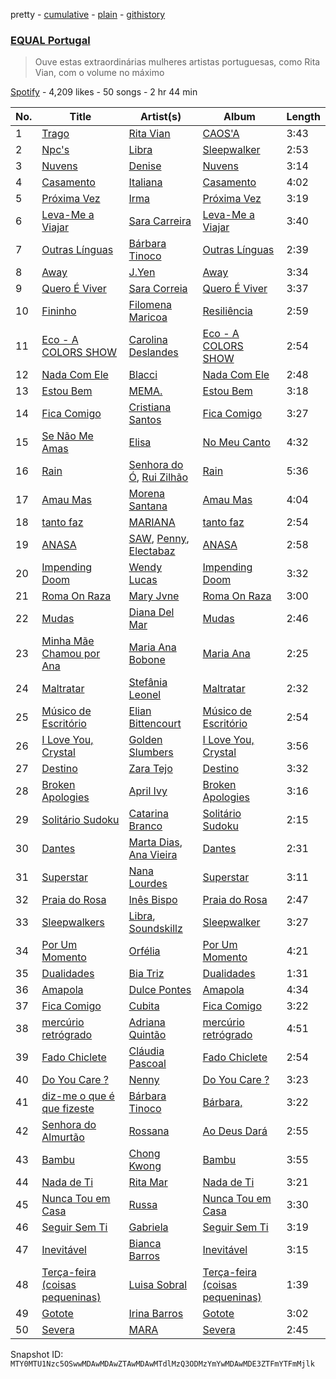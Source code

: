 pretty - [cumulative](/playlists/cumulative/37i9dQZF1DXa3XvSefBFmb.md) - [plain](/playlists/plain/37i9dQZF1DXa3XvSefBFmb) - [githistory](https://github.githistory.xyz/mackorone/spotify-playlist-archive/blob/main/playlists/plain/37i9dQZF1DXa3XvSefBFmb)

### [EQUAL Portugal](https://open.spotify.com/playlist/37i9dQZF1DXa3XvSefBFmb)

> Ouve estas extraordinárias mulheres artistas portuguesas, como Rita Vian, com o volume no máximo

[Spotify](https://open.spotify.com/user/spotify) - 4,209 likes - 50 songs - 2 hr 44 min

| No. | Title | Artist(s) | Album | Length |
|---|---|---|---|---|
| 1 | [Trago](https://open.spotify.com/track/6u6H8WHjoirugriJDMZGIG) | [Rita Vian](https://open.spotify.com/artist/2F6B2QaWX7cz72kKtY8LRD) | [CAOS'A](https://open.spotify.com/album/4vd3ussiCrKb6XO92DOsys) | 3:43 |
| 2 | [Npc's](https://open.spotify.com/track/4xOlVgKxl4DCbaiHucQqGz) | [Libra](https://open.spotify.com/artist/1MCtRg162ainyKGsX31QHm) | [Sleepwalker](https://open.spotify.com/album/2KiHDAn4I9NZUk4Du0lLMK) | 2:53 |
| 3 | [Nuvens](https://open.spotify.com/track/55f6Ao2n9nHpVhneCLR7Ti) | [Denise](https://open.spotify.com/artist/6t9iYij561aIw8DBdos1Wr) | [Nuvens](https://open.spotify.com/album/4WgYGeGbpcHEuhMHsx7vfr) | 3:14 |
| 4 | [Casamento](https://open.spotify.com/track/6GrV0i4cimeEP4XsS9p6wi) | [Italiana](https://open.spotify.com/artist/3TdYwGwLQbXDC9EMd9QZk3) | [Casamento](https://open.spotify.com/album/4ZMJ3b26edtLB0d8XsmSci) | 4:02 |
| 5 | [Próxima Vez](https://open.spotify.com/track/7xAvk49f0WgPhm7F4TYDFm) | [Irma](https://open.spotify.com/artist/06bkZI3iWhUmFYWNovMkCp) | [Próxima Vez](https://open.spotify.com/album/6j2UwbOVixPWQkvgdirs58) | 3:19 |
| 6 | [Leva\-Me a Viajar](https://open.spotify.com/track/5Zjb9BXxEUGvLHHhCxTHj7) | [Sara Carreira](https://open.spotify.com/artist/4ZWBY6qCj0UzSZoEjdBnBH) | [Leva\-Me a Viajar](https://open.spotify.com/album/0XQdOLyu9G6UY2G6p54U8v) | 3:40 |
| 7 | [Outras Línguas](https://open.spotify.com/track/7nXrYKFfGW25Nqw6cRQg6m) | [Bárbara Tinoco](https://open.spotify.com/artist/10okQWuBo3LEA8HSZ1VUMT) | [Outras Línguas](https://open.spotify.com/album/2JtCaTbSx1H2un16qjuZH4) | 2:39 |
| 8 | [Away](https://open.spotify.com/track/48hag5Pw1ApmJuPyOgw3XY) | [J.Yen](https://open.spotify.com/artist/1cHrAXseLt7kFWFdvQE2HO) | [Away](https://open.spotify.com/album/7MaVCuf0Sdjhhbnt3r3sSj) | 3:34 |
| 9 | [Quero É Viver](https://open.spotify.com/track/3fhhJeMqw7uVlIx97MxHAM) | [Sara Correia](https://open.spotify.com/artist/6CDeCfO2MlVXHhHgpK6HvA) | [Quero É Viver](https://open.spotify.com/album/3LjJhK8mF3PH3jcP7Q0nXe) | 3:37 |
| 10 | [Fininho](https://open.spotify.com/track/5AGEa2l0h9fEQSbqQdjh2q) | [Filomena Maricoa](https://open.spotify.com/artist/779KPNdHtr7BoEKEAcHxjG) | [Resiliência](https://open.spotify.com/album/5QHssDn672a9cJOsdw1HQ7) | 2:59 |
| 11 | [Eco \- A COLORS SHOW](https://open.spotify.com/track/3WkTWK2VCy8R9Lzb8q6AgP) | [Carolina Deslandes](https://open.spotify.com/artist/6xolQjWFT24ykWke55u9fU) | [Eco \- A COLORS SHOW](https://open.spotify.com/album/28P2W9MunOGmfnDetyntYx) | 2:54 |
| 12 | [Nada Com Ele](https://open.spotify.com/track/3DeFVvQ9jklfaXKxMGFAtW) | [Blacci](https://open.spotify.com/artist/36Hz9bJe0iBjUpTqpmEGak) | [Nada Com Ele](https://open.spotify.com/album/1lAmd78tHxPeLzxrgf16lX) | 2:48 |
| 13 | [Estou Bem](https://open.spotify.com/track/29ihF1OmKjrsiYnXFSazEo) | [MEMA.](https://open.spotify.com/artist/37aohsljYHuwzOG27WiVVY) | [Estou Bem](https://open.spotify.com/album/2ggrWtGv3TkNR5Vokbvq7o) | 3:18 |
| 14 | [Fica Comigo](https://open.spotify.com/track/1sMHfPoSmTBXhs7laomUX2) | [Cristiana Santos](https://open.spotify.com/artist/4OpCM9nxs4mNk1q1OoW6fh) | [Fica Comigo](https://open.spotify.com/album/0A0FV80XbVm0e88Jv2hJfe) | 3:27 |
| 15 | [Se Não Me Amas](https://open.spotify.com/track/4Zx3VzAoFuUjSRNleBy0y8) | [Elisa](https://open.spotify.com/artist/5dmOPgOqzAhlpOlGFUouNh) | [No Meu Canto](https://open.spotify.com/album/6HePkzPOyjSuqUy6f9M23x) | 4:32 |
| 16 | [Rain](https://open.spotify.com/track/1R7eGMudJ1ZU6j3ZZj5lim) | [Senhora do Ó](https://open.spotify.com/artist/7w81hKb8MqZv8wCeN3WdcM), [Rui Zilhão](https://open.spotify.com/artist/6AoSutYUWiqmhjA2fCQzhU) | [Rain](https://open.spotify.com/album/0JnJVKXJymYcCwleK7zgxV) | 5:36 |
| 17 | [Amau Mas](https://open.spotify.com/track/7LE36idTpbKN36P76BATaa) | [Morena Santana](https://open.spotify.com/artist/0tSyQOOv3LtryRUV6UxJ86) | [Amau Mas](https://open.spotify.com/album/6V7hqiOTQR6QRPIBi8pFdF) | 4:04 |
| 18 | [tanto faz](https://open.spotify.com/track/62IYV4jfpoMSzlTjNnRNqD) | [MARIANA](https://open.spotify.com/artist/3DchlZTozYrn0EwFiUhNgr) | [tanto faz](https://open.spotify.com/album/7Bvd1ydKZc5wkbnU50ZZNI) | 2:54 |
| 19 | [ANASA](https://open.spotify.com/track/4YUplWuTC3aM0Nw5qqwe59) | [SAW](https://open.spotify.com/artist/55W4Q4ZpCPpUfq1aiA1MFK), [Penny](https://open.spotify.com/artist/3u8uY3m8nCH1UHMXULuByc), [Electabaz](https://open.spotify.com/artist/4lXKOXNDKm0C02LtNTOrtf) | [ANASA](https://open.spotify.com/album/04g7goUvhYEe4hJqmP5yRJ) | 2:58 |
| 20 | [Impending Doom](https://open.spotify.com/track/3Lym1T2JpY87pb4nfawRoQ) | [Wendy Lucas](https://open.spotify.com/artist/0QS3e81yxqcAh6izLUEa3a) | [Impending Doom](https://open.spotify.com/album/1Zi8ps8WRqTT4VS6t6pfaE) | 3:32 |
| 21 | [Roma On Raza](https://open.spotify.com/track/5Kw1wDjDnR8AicYwiVMIwJ) | [Mary Jvne](https://open.spotify.com/artist/0sHH0OrQXRFIsI3ln715yV) | [Roma On Raza](https://open.spotify.com/album/4T1tVmz4IXfd00Q0yoH5f4) | 3:00 |
| 22 | [Mudas](https://open.spotify.com/track/2tMatUT3h10xQpRfXeyqel) | [Diana Del Mar](https://open.spotify.com/artist/6Zk6DQvU1NRrdOMYazh8fQ) | [Mudas](https://open.spotify.com/album/41rKewFIvCbIQRrhTIRy6x) | 2:46 |
| 23 | [Minha Mãe Chamou por Ana](https://open.spotify.com/track/5Z5riExFP96PSyAm1wDfYZ) | [Maria Ana Bobone](https://open.spotify.com/artist/0tgpoNQnHYRDRjfGN8da1P) | [Maria Ana](https://open.spotify.com/album/1IYW8lKcDPvVLFUTxeETf7) | 2:25 |
| 24 | [Maltratar](https://open.spotify.com/track/6kQcSNqywXmPKBVRu8niMv) | [Stefânia Leonel](https://open.spotify.com/artist/5vBDGts6FgwIFgGezr0gZE) | [Maltratar](https://open.spotify.com/album/3pJeAJgFnoB1amcp4r28v2) | 2:32 |
| 25 | [Músico de Escritório](https://open.spotify.com/track/1ZM4CnaYZlOfCJTO1pFzvE) | [Elian Bittencourt](https://open.spotify.com/artist/5vElfWE00S5Rsvzup9Eymt) | [Músico de Escritório](https://open.spotify.com/album/5YW91lrrVlHZ2MEDUgE6ug) | 2:54 |
| 26 | [I Love You, Crystal](https://open.spotify.com/track/3Jn6qKjyG6hB0zZaQFNVgx) | [Golden Slumbers](https://open.spotify.com/artist/4rnhIGvHLD8BB1gaXLj1KH) | [I Love You, Crystal](https://open.spotify.com/album/7JFAsemQBAo0tY7tgvHX9k) | 3:56 |
| 27 | [Destino](https://open.spotify.com/track/2EvWlRoqD1JIgOsa3tMYNG) | [Zara Tejo](https://open.spotify.com/artist/5itnJWrEdGZ16UkifkAZHr) | [Destino](https://open.spotify.com/album/3n0YFWjeS7e2QKUrrH2zJ0) | 3:32 |
| 28 | [Broken Apologies](https://open.spotify.com/track/1K79ujQqNRuxOEnJ8kJrCZ) | [April Ivy](https://open.spotify.com/artist/0cRXFRbq7wk9jeMO47rVVH) | [Broken Apologies](https://open.spotify.com/album/570Fx13SR6qRJ9sv8uwxcy) | 3:16 |
| 29 | [Solitário Sudoku](https://open.spotify.com/track/7COMRfZknV4gNC4m5gVKtB) | [Catarina Branco](https://open.spotify.com/artist/0ZbROtsxLfXnQ4tmBwDixb) | [Solitário Sudoku](https://open.spotify.com/album/0UXOGPstvUvKXv6GdMoWWm) | 2:15 |
| 30 | [Dantes](https://open.spotify.com/track/3I6w8DimxdMr9ovdZUgNAS) | [Marta Dias](https://open.spotify.com/artist/6scezziTZMaFJjThbtt8Oj), [Ana Vieira](https://open.spotify.com/artist/4TjYXzr3YwvqfsJsO53WW5) | [Dantes](https://open.spotify.com/album/242HUA0L6Ynz35pm1g1opB) | 2:31 |
| 31 | [Superstar](https://open.spotify.com/track/2M9zd4HpNIQbQCN0r65lZW) | [Nana Lourdes](https://open.spotify.com/artist/3LEjiFgpLbT1F0UgOE9qbg) | [Superstar](https://open.spotify.com/album/3C7niCKrrO95XLqOsJtsYm) | 3:11 |
| 32 | [Praia do Rosa](https://open.spotify.com/track/5v51LRyonhsnScW06ql0Fv) | [Inês Bispo](https://open.spotify.com/artist/6pFehvqhKKnRTP0EP060RZ) | [Praia do Rosa](https://open.spotify.com/album/4ZNOmZG7k0Kc8PWBXMtcyQ) | 2:47 |
| 33 | [Sleepwalkers](https://open.spotify.com/track/2D7f3tKYLYnLKlIliHG8Mh) | [Libra](https://open.spotify.com/artist/1MCtRg162ainyKGsX31QHm), [Soundskillz](https://open.spotify.com/artist/5K6sigN8oSYvG8kgqyloVb) | [Sleepwalker](https://open.spotify.com/album/2KiHDAn4I9NZUk4Du0lLMK) | 3:27 |
| 34 | [Por Um Momento](https://open.spotify.com/track/5ggDnVEkUb3jLLX2iPpVaw) | [Orfélia](https://open.spotify.com/artist/2r0nXO7uuZ3J23E1VeaJpB) | [Por Um Momento](https://open.spotify.com/album/4Lp4DTO2uOl3jxblOfUuPq) | 4:21 |
| 35 | [Dualidades](https://open.spotify.com/track/7rKQuS986tFz2HVLQ9gUd9) | [Bia Triz](https://open.spotify.com/artist/3FXj26C640kze0PMGafu8B) | [Dualidades](https://open.spotify.com/album/1nKysYOe0Dx6evvZplH3Rr) | 1:31 |
| 36 | [Amapola](https://open.spotify.com/track/7zhCM3b5SoeCkYL2vfTAv9) | [Dulce Pontes](https://open.spotify.com/artist/3d5RmASP3q3rt8izEWDt8w) | [Amapola](https://open.spotify.com/album/0p6V2CZtALwwOSIvDUNz4A) | 4:34 |
| 37 | [Fica Comigo](https://open.spotify.com/track/01qO8ZCxyp07BHfsigcI5P) | [Cubita](https://open.spotify.com/artist/22uy6DyvpF9Vt2PMWSm5di) | [Fica Comigo](https://open.spotify.com/album/7cg4MQKXsUNxQakPQVuZYE) | 3:22 |
| 38 | [mercúrio retrógrado](https://open.spotify.com/track/56AZWxNqAlq4h9sv8viO0T) | [Adriana Quintão](https://open.spotify.com/artist/3t4L3zSTVJk0WLH13SvzZa) | [mercúrio retrógrado](https://open.spotify.com/album/5WZfMKEMs2o9LfYg8uWYsM) | 4:51 |
| 39 | [Fado Chiclete](https://open.spotify.com/track/7B4LT5E7nsIxDF177mzbHY) | [Cláudia Pascoal](https://open.spotify.com/artist/4mgrIhoYnm5QMXkDHhPaDJ) | [Fado Chiclete](https://open.spotify.com/album/4EZ43xgOc74kn9z1qkgDRl) | 2:54 |
| 40 | [Do You Care ?](https://open.spotify.com/track/0Dbne8cZTmiWLWjubDZA5e) | [Nenny](https://open.spotify.com/artist/2DEfqyWjAMIfKYMXb1V8L1) | [Do You Care ?](https://open.spotify.com/album/4c0QOiJf5G20AdYka2geO9) | 3:23 |
| 41 | [diz\-me o que é que fizeste](https://open.spotify.com/track/7EeMq3nBB4ssN3yEvHbBnz) | [Bárbara Tinoco](https://open.spotify.com/artist/10okQWuBo3LEA8HSZ1VUMT) | [Bárbara,](https://open.spotify.com/album/1WTB6C3TfqiHNBr8m9tKfd) | 3:22 |
| 42 | [Senhora do Almurtão](https://open.spotify.com/track/6EwRYb57Px5Qaghwjvpi7I) | [Rossana](https://open.spotify.com/artist/372srPZ3LinDUNQlKetVFL) | [Ao Deus Dará](https://open.spotify.com/album/75kJT86YAkItf4AjC8Ac8P) | 2:55 |
| 43 | [Bambu](https://open.spotify.com/track/5apwA8YH5I36w9sPih18DF) | [Chong Kwong](https://open.spotify.com/artist/0ckd5xl3yooOAZKClYktdr) | [Bambu](https://open.spotify.com/album/5CvEvPhZcqUvcOqmjPd1z9) | 3:55 |
| 44 | [Nada de Ti](https://open.spotify.com/track/12P4ttiVecJZtlliNRkVe8) | [Rita Mar](https://open.spotify.com/artist/7y6HiTQDbXfBBWwojEO0Bv) | [Nada de Ti](https://open.spotify.com/album/5KGw6N2qPlVbdKV0sxMqAv) | 3:21 |
| 45 | [Nunca Tou em Casa](https://open.spotify.com/track/5oRzAUYXgTgmbPQucFvXsk) | [Russa](https://open.spotify.com/artist/0xvJ9qU06BFpjboJHMulTm) | [Nunca Tou em Casa](https://open.spotify.com/album/4Ugx0BMNGPMxMNFwpks5Tw) | 3:30 |
| 46 | [Seguir Sem Ti](https://open.spotify.com/track/7yPjbiCElh559jItTNcq3e) | [Gabriela](https://open.spotify.com/artist/6gOEb7F3fvyaAQGfJubvq2) | [Seguir Sem Ti](https://open.spotify.com/album/30JGcrXRxylz4UKdTLSrXl) | 3:19 |
| 47 | [Inevitável](https://open.spotify.com/track/3NDtWqLY4JvlUWPpB63HP6) | [Bianca Barros](https://open.spotify.com/artist/59m9stUzPJ3i5hPsU8BQzl) | [Inevitável](https://open.spotify.com/album/2jYWPZfRWd809S0VxMCJSO) | 3:15 |
| 48 | [Terça\-feira \(coisas pequeninas\)](https://open.spotify.com/track/0vtU4SgOGdIICBcamIWb7t) | [Luisa Sobral](https://open.spotify.com/artist/4AEYOYl57sXoOtZQp0iaOT) | [Terça\-feira \(coisas pequeninas\)](https://open.spotify.com/album/1TZTk6GFU6EXI0NPo4O5ri) | 1:39 |
| 49 | [Gotote](https://open.spotify.com/track/7qRSj3o2Yqefnn3AAIfOJV) | [Irina Barros](https://open.spotify.com/artist/1oXW86kOCopYzoAWOOc6gj) | [Gotote](https://open.spotify.com/album/2sPbDFVezuCqmQlVt9BF60) | 3:02 |
| 50 | [Severa](https://open.spotify.com/track/2liqn37NNUurEjZjQVEmQw) | [MARA](https://open.spotify.com/artist/5F9mvejx8ps76oWYpjbHtJ) | [Severa](https://open.spotify.com/album/6KIhCflHrLD46nXuUXooKM) | 2:45 |

Snapshot ID: `MTY0MTU1Nzc5OSwwMDAwMDAwZTAwMDAwMTdlMzQ3ODMzYmYwMDAwMDE3ZTFmYTFmMjlk`